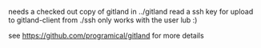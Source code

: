 needs a checked out copy of gitland in ../gitland
read a ssh key for upload to gitland-client from ./ssh
only works with the user lub :)

see https://github.com/programical/gitland for more details
